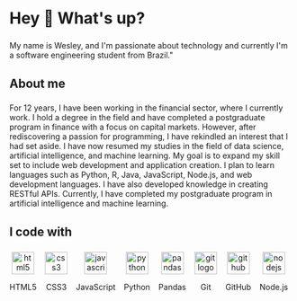 <h1 align="left">Hey 👋 What's up?</h1>

###

<p align="left">My name is Wesley, and I'm passionate about technology and currently I'm a software engineering student from Brazil."</p>

###

<h2 align="left">About me</h2>

###

<p align="left">For 12 years, I have been working in the financial sector, where I currently work. I hold a degree in the field and have completed a postgraduate program in finance with a focus on capital markets. However, after rediscovering a passion for programming, I have rekindled an interest that I had set aside. I have now resumed my studies in the field of data science, artificial intelligence, and machine learning. My goal is to expand my skill set to include web development and application creation. I plan to learn languages such as Python, R, Java, JavaScript, Node.js, and web development languages. I have also developed knowledge in creating RESTful APIs. Currently, I have completed my postgraduate program in artificial intelligence and machine learning.</p>

###

<h2 align="left">I code with</h2>

###

<div align="left" style="display: flex; flex-wrap: wrap; gap: 15px; justify-content: left;">
  <div style="text-align: center;">
    <img src="https://cdn.jsdelivr.net/gh/devicons/devicon/icons/html5/html5-original.svg" height="40" alt="html5 logo" />
    <p>HTML5</p>
  </div>
  <div style="text-align: center;">
    <img src="https://cdn.jsdelivr.net/gh/devicons/devicon/icons/css3/css3-original.svg" height="40" alt="css3 logo" />
    <p>CSS3</p>
  </div>
  <div style="text-align: center;">
    <img src="https://cdn.jsdelivr.net/gh/devicons/devicon/icons/javascript/javascript-original.svg" height="40" alt="javascript logo" />
    <p>JavaScript</p>
  </div>
  <div style="text-align: center;">
    <img src="https://cdn.jsdelivr.net/gh/devicons/devicon/icons/python/python-original.svg" height="40" alt="python logo" />
    <p>Python</p>
  </div>
  <div style="text-align: center;">
    <img src="https://cdn.jsdelivr.net/gh/devicons/devicon/icons/pandas/pandas-original.svg" height="40" alt="pandas logo" />
    <p>Pandas</p>
  </div>
  <div style="text-align: center;">
    <img src="https://cdn.jsdelivr.net/gh/devicons/devicon/icons/git/git-original.svg" height="40" alt="git logo" />
    <p>Git</p>
  </div>
  <div style="text-align: center;">
    <img src="https://cdn.jsdelivr.net/gh/devicons/devicon/icons/github/github-original.svg" height="40" alt="github logo" />
    <p>GitHub</p>
  </div>
  <div style="text-align: center;">
    <img src="https://cdn.jsdelivr.net/gh/devicons/devicon/icons/nodejs/nodejs-original.svg" height="40" alt="nodejs logo" />
    <p>Node.js</p>
  </div>
</div>

###
